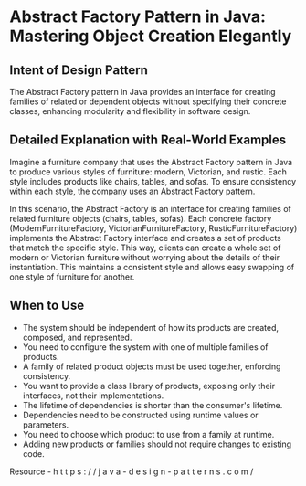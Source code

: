 # Abstract Factory Pattern in Java: Mastering Object Creation Elegantly

## Intent of Design Pattern

The Abstract Factory pattern in Java provides an interface for creating families of related or dependent objects without specifying their concrete classes, enhancing modularity and flexibility in software design.

## Detailed Explanation with Real-World Examples

Imagine a furniture company that uses the Abstract Factory pattern in Java to produce various styles of furniture: modern, Victorian, and rustic. Each style includes products like chairs, tables, and sofas. To ensure consistency within each style, the company uses an Abstract Factory pattern.

In this scenario, the Abstract Factory is an interface for creating families of related furniture objects (chairs, tables, sofas). Each concrete factory (ModernFurnitureFactory, VictorianFurnitureFactory, RusticFurnitureFactory) implements the Abstract Factory interface and creates a set of products that match the specific style. This way, clients can create a whole set of modern or Victorian furniture without worrying about the details of their instantiation. This maintains a consistent style and allows easy swapping of one style of furniture for another.

## When to Use

* The system should be independent of how its products are created, composed, and represented.
* You need to configure the system with one of multiple families of products.
* A family of related product objects must be used together, enforcing consistency.
* You want to provide a class library of products, exposing only their interfaces, not their implementations.
* The lifetime of dependencies is shorter than the consumer's lifetime.
* Dependencies need to be constructed using runtime values or parameters.
* You need to choose which product to use from a family at runtime.
* Adding new products or families should not require changes to existing code.

Resource - h t t p s : / / j a v a - d e s i g n - p a t t e r n s . c o m /